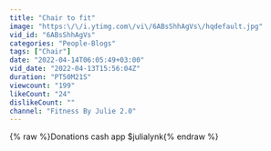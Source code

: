```yaml
---
title: "Chair to fit"
image: "https:\/\/i.ytimg.com\/vi\/6ABsShhAgVs\/hqdefault.jpg"
vid_id: "6ABsShhAgVs"
categories: "People-Blogs"
tags: ["Chair"]
date: "2022-04-14T06:05:49+03:00"
vid_date: "2022-04-13T15:56:04Z"
duration: "PT50M21S"
viewcount: "199"
likeCount: "24"
dislikeCount: ""
channel: "Fitness By Julie 2.0"
---
```

{% raw %}Donations cash app $julialynk{% endraw %}
